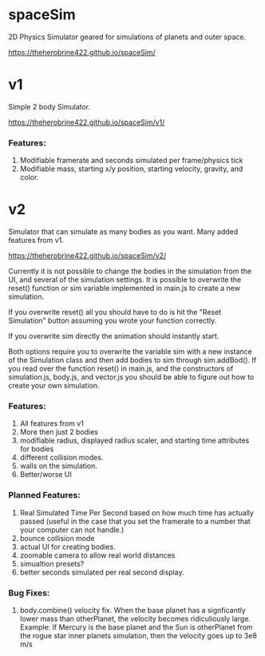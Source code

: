# spaceSim

2D Physics Simulator geared for simulations of planets and outer space.

https://theherobrine422.github.io/spaceSim/

# v1

Simple 2 body Simulator.

https://theherobrine422.github.io/spaceSim/v1/

### Features:

1. Modifiable framerate and seconds simulated per frame/physics tick
1. Modifiable mass, starting x/y position, starting velocity, gravity, and color.

# v2

Simulator that can simulate as many bodies as you want. Many added features from v1.

https://theherobrine422.github.io/spaceSim/v2/

Currently it is not possible to change the bodies in the simulation from the UI, and several of the simulation settings. It is possible to overwrite the reset() function or sim variable implemented in main.js to create a new simulation.

If you overwrite reset() all you should have to do is hit the "Reset Simulation" button assuming you wrote your function correctly.

If you overwrite sim directly the animation should instantly start.

Both options require you to overwrite the variable sim with a new instance of the Simulation class and then add bodies to sim through sim.addBod(). If you read over the function reset() in main.js, and the constructors of simulation.js, body.js, and vector.js you should be able to figure out how to create your own simulation.

### Features:

1. All features from v1
1. More then just 2 bodies
1. modifiable radius, displayed radius scaler, and starting time attributes for bodies
1. different collision modes.
1. walls on the simulation.
1. Better/worse UI

### Planned Features:

1. Real Simulated Time Per Second based on how much time has actually passed (useful in the case that you set the framerate to a number that your computer can not handle.)
1. bounce collision mode
1. actual UI for creating bodies.
1. zoomable camera to allow real world distances
1. simualtion presets?
1. better seconds simulated per real second display.

### Bug Fixes:

1. body.combine() velocity fix. When the base planet has a signficantly lower mass than otherPlanet, the velocity becomes ridiculiously large. Example: If Mercury is the base planet and the Sun is otherPlanet from the rogue star inner planets simulation, then the velocity goes up to 3e8 m/s
